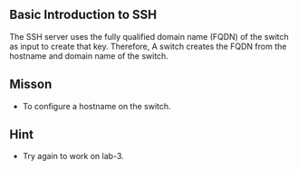 ## Basic Introduction to SSH
The SSH server uses the fully qualified domain name (FQDN) of the switch as input to create that key. Therefore, A switch creates the FQDN from the hostname and domain name of the switch.

## Misson 
 - To configure a hostname on the switch.


## Hint  
 - Try again to work on lab-3.

